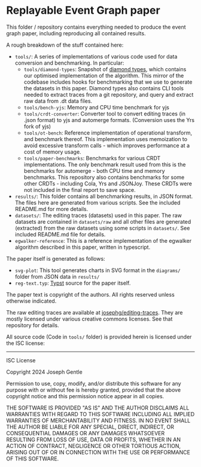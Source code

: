 # Replayable Event Graph paper

This folder / repository contains everything needed to produce the event graph paper, including reproducing all contained results.

A rough breakdown of the stuff contained here:

- `tools/`: A series of implementations of various code used for data conversion and benchmarking. In particular:
  - `tools/diamond-types`: Snapshot of [diamond types](https://github.com/josephg/diamond-types), which contains our optimised implementation of the algorithm. This mirror of the codebase includes hooks for benchmarking that we use to generate the datasets in this paper. Diamond types also contains CLI tools needed to extract traces from a git repository, and query and extract raw data from .dt data files.
  - `tools/bench-yjs`: Memory and CPU time benchmark for yjs
  - `tools/crdt-converter`: Converter tool to convert editing traces (in .json format) to yjs and automerge formats. (Conversion uses the Yrs fork of yjs)
  - `tools/ot-bench`: Reference implementation of operational transform, and benchmark thereof. This implementation uses memoization to avoid excessive transform calls - which improves performance at a cost of memory usage.
  - `tools/paper-benchmarks`: Benchmarks for various CRDT implementations. The only benchmark result used from this is the benchmarks for automerge - both CPU time and memory benchmarks. This repository also contains benchmarks for some other CRDTs - including Cola, Yrs and JSONJoy. These CRDTs were not included in the final report to save space.
- `results/`: This folder contains all benchmarking results, in JSON format. The files here are generated from various scripts. See the included README.md for more details.
- `datasets/`: The editing traces (datasets) used in this paper. The raw datasets are contained in `datasets/raw` and all other files are generated (extracted) from the raw datasets using some scripts in `datasets/`. See included README.md file for details.
- `egwalker-reference`: This is a reference implementation of the egwalker algorithm described in this paper, written in typescript.


The paper itself is generated as follows:

- `svg-plot`: This tool generates charts in SVG format in the `diagrams/` folder from JSON data in `results/`
- `reg-text.typ`: [Typst](https://typst.app/) source for the paper itself.

The paper text is copyright of the authors. All rights reserved unless otherwise indicated.

The raw editing traces are available at [josephg/editing-traces](https://github.com/josephg/editing-traces). They are mostly licensed under various creative commons licenses. See that repository for details.

All source code (Code in `tools/` folder) is provided herein is licensed under the ISC license:

---

ISC License

Copyright 2024 Joseph Gentle

Permission to use, copy, modify, and/or distribute this software for any purpose with or without fee is hereby granted, provided that the above copyright notice and this permission notice appear in all copies.

THE SOFTWARE IS PROVIDED "AS IS" AND THE AUTHOR DISCLAIMS ALL WARRANTIES WITH REGARD TO THIS SOFTWARE INCLUDING ALL IMPLIED WARRANTIES OF MERCHANTABILITY AND FITNESS. IN NO EVENT SHALL THE AUTHOR BE LIABLE FOR ANY SPECIAL, DIRECT, INDIRECT, OR CONSEQUENTIAL DAMAGES OR ANY DAMAGES WHATSOEVER RESULTING FROM LOSS OF USE, DATA OR PROFITS, WHETHER IN AN ACTION OF CONTRACT, NEGLIGENCE OR OTHER TORTIOUS ACTION, ARISING OUT OF OR IN CONNECTION WITH THE USE OR PERFORMANCE OF THIS SOFTWARE.
